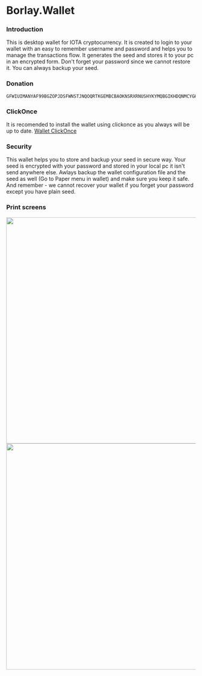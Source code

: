 # Borlay.Wallet

### Introduction

This is desktop wallet for IOTA cryptocurrency. It is created to login to your wallet with an easy to remember username and password and helps you to manage the transactions flow. It generates the seed and stores it to your pc in an encrypted form. Don't forget your password since we cannot restore it. You can always backup your seed.

### Donation

```IOTA
GFWIUIMANYAF99BGZOPJDSFWNSTJNQOQRTKGEMBCBAOKNSRXRNUSHYKYMQBGIKHDQNMCYGHEUL9TVF9L9BBMMESNBP
```

### ClickOnce

It is recomended to install the wallet using clickonce as you always will be up to date.
[Wallet ClickOnce](http://www.wallet.borlay.org/downloads/index.html)

### Security

This wallet helps you to store and backup your seed in secure way. Your seed is encrypted with your password and stored in your local pc it isn't send anywhere else. Awlays backup the wallet configuration file and the seed as well (Go to Paper menu in wallet) and make sure you keep it safe. And remember - we cannot recover your wallet if you forget your password except you have plain seed.

### Print screens

<img src="http://www.wallet.borlay.org/wallet/images/login_page.jpg" width="600">
<img src="http://www.wallet.borlay.org/wallet/images/wallet_page.jpg" width="600">

